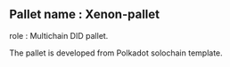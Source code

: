 ## Pallet name : Xenon-pallet

role : Multichain DID pallet.

The pallet is developed from Polkadot solochain template.